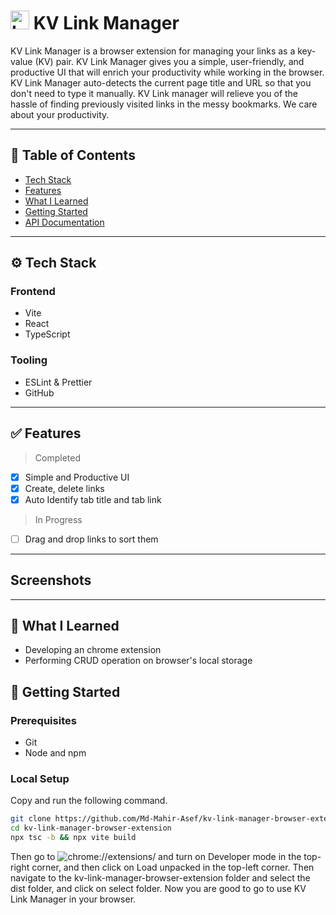# <img src="https://raw.githubusercontent.com/Md-Mahir-Asef/kv-link-manager-browser-extension/refs/heads/main/public/logo.ico" alt="Logo" width="30"/> KV Link Manager

KV Link Manager is a browser extension for managing your links as a key-value (KV) pair. KV Link Manager gives you a simple, user-friendly, and productive UI that will enrich your productivity while working in the browser. KV Link Manager auto-detects the current page title and URL so that you don't need to type it manually. KV Link manager will relieve you of the hassle of finding previously visited links in the messy bookmarks. We care about your productivity.

---

## 📌 Table of Contents

- [Tech Stack](#-tech-stack)
- [Features](#-features)
- [What I Learned](#-what-i-learned)
- [Getting Started](#-getting-started)
- [API Documentation](#-api-documentation)

---

## ⚙️ Tech Stack

### Frontend

- Vite
- React
- TypeScript

### Tooling

- ESLint & Prettier
- GitHub

---

## ✅ Features

> Completed

- [x] Simple and Productive UI
- [x] Create, delete links
- [x] Auto Identify tab title and tab link

> In Progress

- [ ] Drag and drop links to sort them

---

## Screenshots

---
## 📖 What I Learned

- Developing an chrome extension
- Performing CRUD operation on browser's local storage

## 🚀 Getting Started

### Prerequisites

- Git
- Node and npm

### Local Setup

Copy and run the following command.

```bash
git clone https://github.com/Md-Mahir-Asef/kv-link-manager-browser-extension.git
cd kv-link-manager-browser-extension
npx tsc -b && npx vite build
```

Then go to ![chrome://extensions/](chrome://extensions/) and turn on Developer mode in the top-right corner, and then click on Load unpacked in the top-left corner. Then navigate to the kv-link-manager-browser-extension folder and select the dist folder, and click on select folder. Now you are good to go to use KV Link Manager in your browser.
